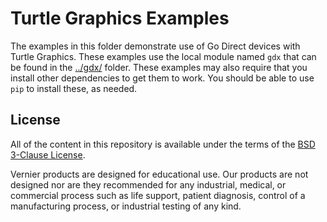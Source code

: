 # Turtle Graphics Examples

The examples in this folder demonstrate use of Go Direct devices with Turtle Graphics. These examples use the local module named `gdx` that can be found in the [../gdx/](../gdx) folder. These examples may also require that you install other dependencies to get them to work. You should be able to use `pip` to install these, as needed.

## License

All of the content in this repository is available under the terms of the [BSD 3-Clause License](../LICENSE).

Vernier products are designed for educational use. Our products are not designed nor are they recommended for any industrial, medical, or commercial process such as life support, patient diagnosis, control of a manufacturing process, or industrial testing of any kind.
